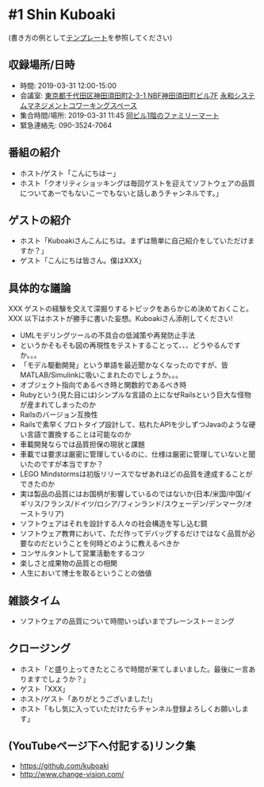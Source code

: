 # #1 Shin Kuboaki

(書き方の例として[テンプレート](../../template/README.md)を参照してください)

## 収録場所/日時

* 時間: 2019-03-31 12:00-15:00
* 会議室: [東京都千代田区神田須田町2-3-1 NBF神田須田町ビル7F](https://goo.gl/maps/8R75fjgvfrG2) [永和システムマネジメントコワーキングスペース](https://www.esm.co.jp/coworking/)
* 集合時間/場所: 2019-03-31 11:45 [同ビル1階のファミリーマート](https://goo.gl/maps/cGdWDkz1h372)
* 緊急連絡先: 090-3524-7064

## 番組の紹介

* ホスト/ゲスト「こんにちはー」
* ホスト「クオリティショッキングは毎回ゲストを迎えてソフトウェアの品質についてあーでもないこーでもないと話しあうチャンネルです。」

## ゲストの紹介

* ホスト「Kuboakiさんこんにちは。まずは簡単に自己紹介をしていただけますか？」
* ゲスト「こんにちは皆さん。僕はXXX」

## 具体的な議論

XXX ゲストの経験を交えて深掘りするトピックをあらかじめ決めておくこと。
XXX 以下はホストが勝手に書いた妄想。Kuboakiさん添削してください!

* UMLモデリングツールの不具合の低減策や再発防止手法
* というかそもそも図の再現性をテストすることって、、、どうやるんですか。。。
* 「モデル駆動開発」という単語を最近聞かなくなったのですが、皆MATLAB/Simulinkに吸いこまれたのでしょうか。。。
* オブジェクト指向であるべき時と関数的であるべき時
* Rubyという(見た目には)シンプルな言語の上になぜRailsという巨大な怪物が産まれてしまったのか
* Railsのバージョン互換性
* Railsで素早くプロトタイプ設計して、枯れたAPIを少しずつJavaのような硬い言語で置換することは可能なのか
* 車載開発ならでは品質担保の現状と課題
* 車載では要求は厳密に管理しているのに、仕様は厳密に管理していないと聞いたのですが本当ですか？
* LEGO Mindstormsは初版リリースでなぜあれほどの品質を達成することができたのか
* 実は製品の品質にはお国柄が影響しているのではないか(日本/米国/中国/イギリス/フランス/ドイツ/ロシア/フィンランド/スウェーデン/デンマーク/オーストラリア)
* ソフトウェアはそれを設計する人々の社会構造を写し込む鏡
* ソフトウェア教育において、ただ作ってデバッグするだけではなく品質が必要なのだということを何時どのように教えるべきか
* コンサルタントして営業活動をするコツ
* 楽しさと成果物の品質との相関
* 人生において博士を取るということの価値

## 雑談タイム

* ソフトウェアの品質について時間いっぱいまでブレーンストーミング

## クロージング

* ホスト「と盛り上ってきたところで時間が来てしまいました。最後に一言ありますでしょうか？」
* ゲスト「XXX」
* ホスト/ゲスト「ありがとうございました!」
* ホスト「もし気に入っていただけたらチャンネル登録よろしくお願いします」

## (YouTubeページ下へ付記する)リンク集

* https://github.com/kuboaki
* http://www.change-vision.com/
